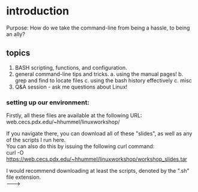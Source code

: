 # introduction

Purpose: How do we take the command-line from being a hassle, to being an ally?

## topics
1. BASH scripting, functions, and configuration.
2. general command-line tips and tricks.
	a. using the manual pages!
	b. grep and find to locate files
	c. using the bash history effectively
	c. misc 
3. Q&A session - ask me questions about Linux!

### setting up our environment:

Firstly, all these files are available at the following URL:  
web.cecs.pdx.edu/~hhummel/linuxworkshop/

If you navigate there, you can download all of these "slides", as well as any of the scripts I run here.  
You can also do this by issuing the following curl command:  
	curl -O https://web.cecs.pdx.edu/~hhummel/linuxworkshop/workshop_slides.tar

I would recommend downloading at least the scripts, denoted by the ".sh" file extension.  
--->
